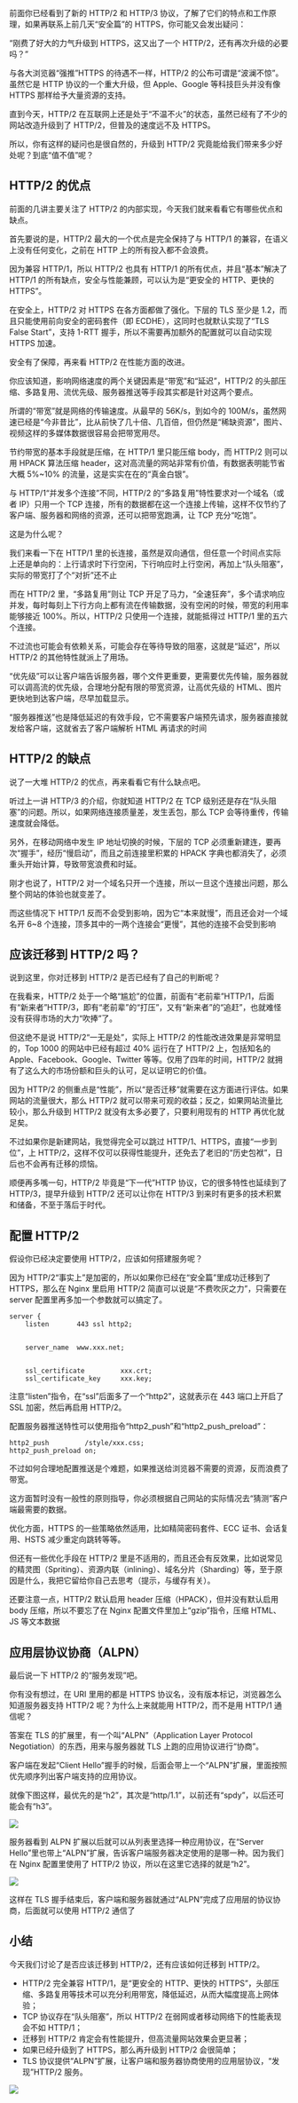 前面你已经看到了新的 HTTP/2 和 HTTP/3 协议，了解了它们的特点和工作原理，如果再联系上前几天“安全篇”的 HTTPS，你可能又会发出疑问：

“刚费了好大的力气升级到 HTTPS，这又出了一个 HTTP/2，还有再次升级的必要吗？”

与各大浏览器“强推”HTTPS 的待遇不一样，HTTP/2 的公布可谓是“波澜不惊”。虽然它是 HTTP 协议的一个重大升级，但 Apple、Google 等科技巨头并没有像 HTTPS 那样给予大量资源的支持。

直到今天，HTTP/2 在互联网上还是处于“不温不火”的状态，虽然已经有了不少的网站改造升级到了 HTTP/2，但普及的速度远不及 HTTPS。

所以，你有这样的疑问也是很自然的，升级到 HTTP/2 究竟能给我们带来多少好处呢？到底“值不值”呢？

## HTTP/2 的优点

前面的几讲主要关注了 HTTP/2 的内部实现，今天我们就来看看它有哪些优点和缺点。

首先要说的是，HTTP/2 最大的一个优点是完全保持了与 HTTP/1 的兼容，在语义上没有任何变化，之前在 HTTP 上的所有投入都不会浪费。

因为兼容 HTTP/1，所以 HTTP/2 也具有 HTTP/1 的所有优点，并且“基本”解决了 HTTP/1 的所有缺点，安全与性能兼顾，可以认为是“更安全的 HTTP、更快的 HTTPS”。

在安全上，HTTP/2 对 HTTPS 在各方面都做了强化。下层的 TLS 至少是 1.2，而且只能使用前向安全的密码套件（即 ECDHE），这同时也就默认实现了“TLS False Start”，支持 1-RTT 握手，所以不需要再加额外的配置就可以自动实现 HTTPS 加速。

安全有了保障，再来看 HTTP/2 在性能方面的改进。

你应该知道，影响网络速度的两个关键因素是“带宽”和“延迟”，HTTP/2 的头部压缩、多路复用、流优先级、服务器推送等手段其实都是针对这两个要点。

所谓的“带宽”就是网络的传输速度。从最早的 56K/s，到如今的 100M/s，虽然网速已经是“今非昔比”，比从前快了几十倍、几百倍，但仍然是“稀缺资源”，图片、视频这样的多媒体数据很容易会把带宽用尽。

节约带宽的基本手段就是压缩，在 HTTP/1 里只能压缩 body，而 HTTP/2 则可以用 HPACK 算法压缩 header，这对高流量的网站非常有价值，有数据表明能节省大概 5%~10% 的流量，这是实实在在的“真金白银”。

与 HTTP/1“并发多个连接”不同，HTTP/2 的“多路复用”特性要求对一个域名（或者 IP）只用一个 TCP 连接，所有的数据都在这一个连接上传输，这样不仅节约了客户端、服务器和网络的资源，还可以把带宽跑满，让 TCP 充分“吃饱”。

这是为什么呢？

我们来看一下在 HTTP/1 里的长连接，虽然是双向通信，但任意一个时间点实际上还是单向的：上行请求时下行空闲，下行响应时上行空闲，再加上“队头阻塞”，实际的带宽打了个“对折”还不止

而在 HTTP/2 里，“多路复用”则让 TCP 开足了马力，“全速狂奔”，多个请求响应并发，每时每刻上下行方向上都有流在传输数据，没有空闲的时候，带宽的利用率能够接近 100%。所以，HTTP/2 只使用一个连接，就能抵得过 HTTP/1 里的五六个连接。

不过流也可能会有依赖关系，可能会存在等待导致的阻塞，这就是“延迟”，所以 HTTP/2 的其他特性就派上了用场。

“优先级”可以让客户端告诉服务器，哪个文件更重要，更需要优先传输，服务器就可以调高流的优先级，合理地分配有限的带宽资源，让高优先级的 HTML、图片更快地到达客户端，尽早加载显示。

“服务器推送”也是降低延迟的有效手段，它不需要客户端预先请求，服务器直接就发给客户端，这就省去了客户端解析 HTML 再请求的时间

## HTTP/2 的缺点

说了一大堆 HTTP/2 的优点，再来看看它有什么缺点吧。

听过上一讲 HTTP/3 的介绍，你就知道 HTTP/2 在 TCP 级别还是存在“队头阻塞”的问题。所以，如果网络连接质量差，发生丢包，那么 TCP 会等待重传，传输速度就会降低。

另外，在移动网络中发生 IP 地址切换的时候，下层的 TCP 必须重新建连，要再次“握手”，经历“慢启动”，而且之前连接里积累的 HPACK 字典也都消失了，必须重头开始计算，导致带宽浪费和时延。

刚才也说了，HTTP/2 对一个域名只开一个连接，所以一旦这个连接出问题，那么整个网站的体验也就变差了。

而这些情况下 HTTP/1 反而不会受到影响，因为它“本来就慢”，而且还会对一个域名开 6~8 个连接，顶多其中的一两个连接会“更慢”，其他的连接不会受到影响

## 应该迁移到 HTTP/2 吗？

说到这里，你对迁移到 HTTP/2 是否已经有了自己的判断呢？

在我看来，HTTP/2 处于一个略“尴尬”的位置，前面有“老前辈”HTTP/1，后面有“新来者”HTTP/3，即有“老前辈”的“打压”，又有“新来者”的“追赶”，也就难怪没有获得市场的大力“吹捧”了。

但这绝不是说 HTTP/2“一无是处”，实际上 HTTP/2 的性能改进效果是非常明显的，Top 1000 的网站中已经有超过 40% 运行在了 HTTP/2 上，包括知名的 Apple、Facebook、Google、Twitter 等等。仅用了四年的时间，HTTP/2 就拥有了这么大的市场份额和巨头的认可，足以证明它的价值。

因为 HTTP/2 的侧重点是“性能”，所以“是否迁移”就需要在这方面进行评估。如果网站的流量很大，那么 HTTP/2 就可以带来可观的收益；反之，如果网站流量比较小，那么升级到 HTTP/2 就没有太多必要了，只要利用现有的 HTTP 再优化就足矣。

不过如果你是新建网站，我觉得完全可以跳过 HTTP/1、HTTPS，直接“一步到位”，上 HTTP/2，这样不仅可以获得性能提升，还免去了老旧的“历史包袱”，日后也不会再有迁移的烦恼。

顺便再多嘴一句，HTTP/2 毕竟是“下一代”HTTP 协议，它的很多特性也延续到了 HTTP/3，提早升级到 HTTP/2 还可以让你在 HTTP/3 到来时有更多的技术积累和储备，不至于落后于时代。

## 配置 HTTP/2

假设你已经决定要使用 HTTP/2，应该如何搭建服务呢？

因为 HTTP/2“事实上”是加密的，所以如果你已经在“安全篇”里成功迁移到了 HTTPS，那么在 Nginx 里启用 HTTP/2 简直可以说是“不费吹灰之力”，只需要在 server 配置里再多加一个参数就可以搞定了。

```
server {
    listen       443 ssl http2;
 
 
    server_name  www.xxx.net;
 
 
    ssl_certificate         xxx.crt;
    ssl_certificate_key     xxx.key;

```

注意“listen”指令，在“ssl”后面多了一个“http2”，这就表示在 443 端口上开启了 SSL 加密，然后再启用 HTTP/2。

配置服务器推送特性可以使用指令“http2_push”和“http2_push_preload”：

```
http2_push         /style/xxx.css;
http2_push_preload on;
```

不过如何合理地配置推送是个难题，如果推送给浏览器不需要的资源，反而浪费了带宽。

这方面暂时没有一般性的原则指导，你必须根据自己网站的实际情况去“猜测”客户端最需要的数据。

优化方面，HTTPS 的一些策略依然适用，比如精简密码套件、ECC 证书、会话复用、HSTS 减少重定向跳转等等。

但还有一些优化手段在 HTTP/2 里是不适用的，而且还会有反效果，比如说常见的精灵图（Spriting）、资源内联（inlining）、域名分片（Sharding）等，至于原因是什么，我把它留给你自己去思考（提示，与缓存有关）。

还要注意一点，HTTP/2 默认启用 header 压缩（HPACK），但并没有默认启用 body 压缩，所以不要忘了在 Nginx 配置文件里加上“gzip”指令，压缩 HTML、JS 等文本数据

## 应用层协议协商（ALPN）

最后说一下 HTTP/2 的“服务发现”吧。

你有没有想过，在 URI 里用的都是 HTTPS 协议名，没有版本标记，浏览器怎么知道服务器支持 HTTP/2 呢？为什么上来就能用 HTTP/2，而不是用 HTTP/1 通信呢？

答案在 TLS 的扩展里，有一个叫“ALPN”（Application Layer Protocol Negotiation）的东西，用来与服务器就 TLS 上跑的应用协议进行“协商”。

客户端在发起“Client Hello”握手的时候，后面会带上一个“ALPN”扩展，里面按照优先顺序列出客户端支持的应用协议。

就像下图这样，最优先的是“h2”，其次是“http/1.1”，以前还有“spdy”，以后还可能会有“h3”。

![](http://blog.poetries.top/img-repo/2019/12/71.png)

服务器看到 ALPN 扩展以后就可以从列表里选择一种应用协议，在“Server Hello”里也带上“ALPN”扩展，告诉客户端服务器决定使用的是哪一种。因为我们在 Nginx 配置里使用了 HTTP/2 协议，所以在这里它选择的就是“h2”。

![](http://blog.poetries.top/img-repo/2019/12/72.png)

这样在 TLS 握手结束后，客户端和服务器就通过“ALPN”完成了应用层的协议协商，后面就可以使用 HTTP/2 通信了

## 小结

今天我们讨论了是否应该迁移到 HTTP/2，还有应该如何迁移到 HTTP/2。

- HTTP/2 完全兼容 HTTP/1，是“更安全的 HTTP、更快的 HTTPS”，头部压缩、多路复用等技术可以充分利用带宽，降低延迟，从而大幅度提高上网体验；
- TCP 协议存在“队头阻塞”，所以 HTTP/2 在弱网或者移动网络下的性能表现会不如 HTTP/1；
- 迁移到 HTTP/2 肯定会有性能提升，但高流量网站效果会更显著；
- 如果已经升级到了 HTTPS，那么再升级到 HTTP/2 会很简单；
- TLS 协议提供“ALPN”扩展，让客户端和服务器协商使用的应用层协议，“发现”HTTP/2 服务。

![](http://blog.poetries.top/img-repo/2019/12/73.png)